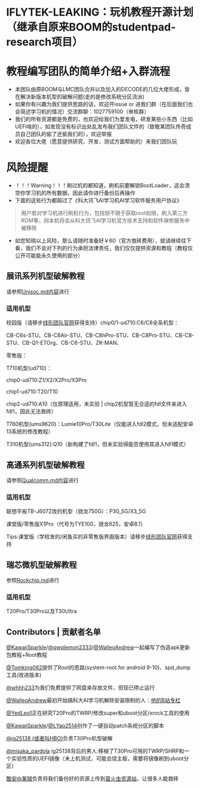 # IFLYTEK-LEAKING：玩机教程开源计划（继承自原来BOOM的studentpad-research项目）

# 教程编写团队的简单介绍+入群流程

* 本团队由原BOOM与LMC团队合并以及加入的DECODE的几位大佬形成，皆在解决新版本机型的破解问题(走的是修改系统分区流派)
* 如果你有兴趣为我们提供思路的话，欢迎开issue or 进我们群（在后面我们也会简述学习机的情况）交流群聊：1027759100（审核群）
* 我们的所有资源都是免费的，也欢迎给我们为爱发电，研发某些小东西（比如UEFI啥的），如发现没有标识出处乱发布我们团队文件的（致敬某团队传奇成员自己团队的偷了还偷我们的），欢迎举报
* 欢迎各位大佬（愿意提供研究、开发、测试方面帮助的）来我们团队玩

# 风险提醒

* ！！！Warning！！！刷过机的都知道，刷机前要解锁BootLoader，这会清空你学习机的所有数据，因此请你进行备份后再操作
* 下面的这些行为都超过了《科大讯飞AI学习机AI学习软件服务用户协议》

> 用户若对学习机进行刷机行为，包括但不限于获取root权限，刷入第三方ROM等，则本机将会从科大讯飞AI学习机官方技术支持和软件保修服务中被移除

* 如您知晓以上风险，那么请随时准备好￥60（官方救砖费用），就请继续往下看，我们不会对下列的行为承担法律责任，我们仅仅提供资源和教程（教程仅公开可能能永久使用的部分）

## 展讯系列机型破解教程

请参照[Unisoc.md内容](./Unisoc.md)进行

### 适用机型

校园版（请移步[线形团队官网](http://linearteam.top/)获得支持）chip0/1-ud710:C6/C8全系机型：

CB-C6s-STU、CB-C8Air-STU、CB-C8hPro-STU、CB-C8Pro-STU、CB-C8-STU、CB-Q1-ETOrg、CB-C6-STU、ZK-MAN、

零售版：

T710机型(ud710)：

chip0-ud710:Z1/X2/X2Pro/X3Pro

chip1-ud710:T20/T10

chip2-ud710:A10（仅原理适用，未实验 | chip2机型暂无合适的fdl文件来进入fdl1，因此无法救砖）

T760机型(ums9620)：Lumie10Pro/T30Lite（仅能进入fdl2模式，但未适配安卓13系统的修改教程）

T310机型(ums312):Q10（新构建了fdl1，但未实验得能否使用其进入fdl1模式）

## 高通系列机型破解教程

请参照[Qualcomm.md内容](./Qualcomm.md)进行

### 适用机型

联想平板TB-J607Z改的机型（骁龙750G）：P30_5G/X3_5G

课堂版/零售版X1Pro（代号为TYE100，骁龙625，安卓8.1）

Tips:课堂版（学校发的/闲鱼买的非零售版界面版本）请移步[线形团队官网](http://linearteam.top/)获得支持

## 瑞芯微机型破解教程

参照[Rockchip.md](./Rockchip.md)进行

### 适用机型

T20Pro/T30Pro以及T30Ultra

## Contributors | 贡献者名单

[@KawaiiSparkle](https://github.com/KawaiiSparkle)/[@qwqlemon2333](https://github.com/qwqlemon2333)/[@WalleoAndrew](https://github.com/WalleoAndrew)一起编写了伪造apk更新包教程+Root教程  

[@Tomking062](https://github.com/Tomking062)提供了Root的思路(system-root for android 9-10)、spd_dump工具(改进版本)  

[@whhh233](https://github.com/whhh233)为我们免费提供了网盘来存放文件，但现已停止运行  

[@WalleoAndrew](https://github.com/WalleoAndrew)最初开始搞科大AI学习机解除安装限制的人：[他的B站专栏](https://www.bilibili.com/opus/645517873680220178)  

[@YedLeo1](https://github.com/YedLeo1)正在研究T20Pro的TWRP/修改super和uboot分区/xrock工具的使用  

[@KawaiiSparkle](https://github.com/KawaiiSparkle)/[@LYao2514](https://github.com/LYao2514)创作了一键自动patch系统分区的脚本  

[@ig25138 (或者叫HBO)](https://github.com/ig25138)负责T30Pro机型破解  

[@misaka_pardola](https://github.com/misaka_pardola) ig25138背后的男人:移植了T30Pro可用的TWRP/SHRP和一个实验性质的UEFI镜像（未上机测试，可能会烧主板，需要将镜像刷到uboot分区）  

[酷安@某贼](http://www.coolapk.com/u/3463951)负责将我们备份好的资源上传到[萤火虫资源站](https://yhcres.top)，让很多人能救砖
